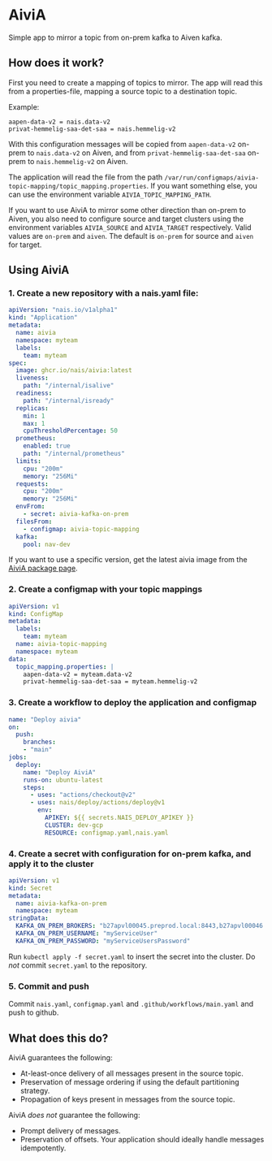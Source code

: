 AiviA
=====

Simple app to mirror a topic from on-prem kafka to Aiven kafka.

How does it work?
-----------------

First you need to create a mapping of topics to mirror. The app will read this from a properties-file, mapping a source topic to a destination topic. 

Example:

```properties
aapen-data-v2 = nais.data-v2
privat-hemmelig-saa-det-saa = nais.hemmelig-v2
```

With this configuration messages will be copied from `aapen-data-v2` on-prem to `nais.data-v2` on Aiven, and from `privat-hemmelig-saa-det-saa` on-prem to `nais.hemmelig-v2` on Aiven.

The application will read the file from the path `/var/run/configmaps/aivia-topic-mapping/topic_mapping.properties`. If you want something else, you can use the environment variable `AIVIA_TOPIC_MAPPING_PATH`.

If you want to use AiviA to mirror some other direction than on-prem to Aiven, you also need to configure source and target clusters using the environment variables `AIVIA_SOURCE` and `AIVIA_TARGET` respectively. Valid values are `on-prem` and `aiven`. The default is `on-prem` for source and `aiven` for target.

Using AiviA
-----------

### 1. Create a new repository with a nais.yaml file:

```yaml
apiVersion: "nais.io/v1alpha1"
kind: "Application"
metadata:
  name: aivia
  namespace: myteam
  labels:
    team: myteam
spec:
  image: ghcr.io/nais/aivia:latest
  liveness:
    path: "/internal/isalive"
  readiness:
    path: "/internal/isready"
  replicas:
    min: 1
    max: 1
    cpuThresholdPercentage: 50
  prometheus:
    enabled: true
    path: "/internal/prometheus"
  limits:
    cpu: "200m"
    memory: "256Mi"
  requests:
    cpu: "200m"
    memory: "256Mi"
  envFrom:
    - secret: aivia-kafka-on-prem
  filesFrom:
    - configmap: aivia-topic-mapping
  kafka:
    pool: nav-dev
```

If you want to use a specific version, get the latest aivia image from the [AiviA package page](https://github.com/orgs/nais/packages/container/package/aivia).

### 2. Create a configmap with your topic mappings

```yaml
apiVersion: v1
kind: ConfigMap
metadata:
  labels:
    team: myteam
  name: aivia-topic-mapping
  namespace: myteam
data:
  topic_mapping.properties: |
    aapen-data-v2 = myteam.data-v2
    privat-hemmelig-saa-det-saa = myteam.hemmelig-v2
```

### 3. Create a workflow to deploy the application and configmap

```yaml
name: "Deploy aivia"
on:
  push:
    branches:
    - "main"
jobs:
  deploy:
    name: "Deploy AiviA"
    runs-on: ubuntu-latest
    steps:
      - uses: "actions/checkout@v2"
      - uses: nais/deploy/actions/deploy@v1
        env:
          APIKEY: ${{ secrets.NAIS_DEPLOY_APIKEY }}
          CLUSTER: dev-gcp
          RESOURCE: configmap.yaml,nais.yaml
```

### 4. Create a secret with configuration for on-prem kafka, and apply it to the cluster

```yaml
apiVersion: v1
kind: Secret
metadata:
  name: aivia-kafka-on-prem
  namespace: myteam
stringData:
  KAFKA_ON_PREM_BROKERS: "b27apvl00045.preprod.local:8443,b27apvl00046.preprod.local:8443,b27apvl00047.preprod.local:8443"
  KAFKA_ON_PREM_USERNAME: "myServiceUser"
  KAFKA_ON_PREM_PASSWORD: "myServiceUsersPassword"
```

Run `kubectl apply -f secret.yaml` to insert the secret into the cluster. Do *not* commit `secret.yaml` to the repository.

### 5. Commit and push

Commit `nais.yaml`, `configmap.yaml` and `.github/workflows/main.yaml` and push to github.

What does this do?
------------------

AiviA guarantees the following:

- At-least-once delivery of all messages present in the source topic.
- Preservation of message ordering if using the default partitioning strategy.
- Propagation of keys present in messages from the source topic.

AiviA _does not_ guarantee the following:

- Prompt delivery of messages.
- Preservation of offsets. Your application should ideally handle messages idempotently.

